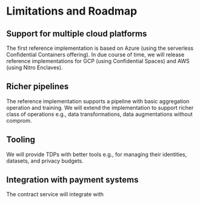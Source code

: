# Limitations and Roadmap

## Support for multiple cloud platforms

The first reference implementation is based on Azure (using the serverless Confidential Containers offering). In due course of time, we will release reference implementations for GCP (using Confidential Spaces) and AWS (using Nitro Enclaves). 

## Richer pipelines

The reference implementation supports a pipeline with basic aggregation operation and training. We will extend the implementation to support richer class of operations e.g., data transformations, data augmentations without comprom. 

## Tooling

We will provide TDPs with better tools e.g., for managing their identities, datasets, and privacy budgets. 

## Integration with payment systems

The contract service will integrate with 